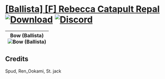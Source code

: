 # [\[Ballista\] \[F\] Rebecca Catapult Repal](https://github.com/Klokinator/FE-Repo/tree/main/Battle%20Animations/Infantry%20-%20(Bow)%20Snipers%20and%20Ballistae/%5BBallista%5D%20%5BF%5D%20Rebecca%20Catapult%20Repal) [![Download](https://img.shields.io/badge/Download--red?style=social&logo=github)](https://minhaskamal.github.io/DownGit/#/home?url=https://github.com/Klokinator/FE-Repo/tree/main/Battle%20Animations/Infantry%20-%20(Bow)%20Snipers%20and%20Ballistae/%5BBallista%5D%20%5BF%5D%20Rebecca%20Catapult%20Repal) [![Discord](https://img.shields.io/badge/Discord--blue?style=social&logo=discord)](https://discord.gg/C7VNGnyTPA)

| <b>Bow (Ballista)</b><br/><img alt="Bow (Ballista)" src="https://raw.githubusercontent.com/Klokinator/FE-Repo/main/Battle%20Animations/Infantry%20-%20(Bow)%20Snipers%20and%20Ballistae/%5BBallista%5D%20%5BF%5D%20Rebecca%20Catapult%20Repal/5.%20Bow%20(Ballista)/Bow.gif"/> |
| :---: |

## Credits

Spud, Ren_Ookami, St. jack

